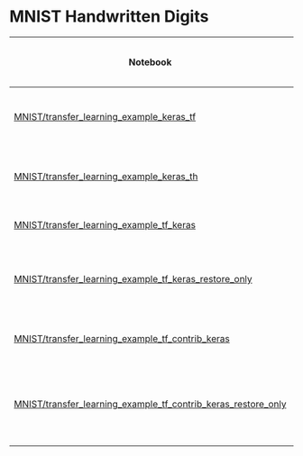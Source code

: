 # MNIST Handwritten Digits


|Notebook|Deep Learning Software Stack|
|--------|-----------|
|[MNIST/transfer_learning_example_keras_tf](https://github.com/jimthompson5802/transfer_learning/blob/master/MNIST/transfer_learning_example_keras_tf.ipynb)|Keras front-end with Tensorflow computational back-end|
|[MNIST/transfer_learning_example_keras_th](https://github.com/jimthompson5802/transfer_learning/blob/master/MNIST/transfer_learning_example_keras_th.ipynb)|Keras front-end with Theano computational back-end|
|[MNIST/transfer_learning_example_tf_keras](https://github.com/jimthompson5802/transfer_learning/blob/master/MNIST/transfer_learning_example_tf_keras.ipynb)| TensorFlow with Keras Layer API|
|[MNIST/transfer_learning_example_tf_keras_restore_only](https://github.com/jimthompson5802/transfer_learning/blob/master/MNIST/transfer_learning_example_tf_keras_restore_only.ipynb)|TensorFlow with Keras Layer API. Model restore and re-training only.|
|[MNIST/transfer_learning_example_tf_contrib_keras](https://github.com/jimthompson5802/transfer_learning/blob/master/MNIST/transfer_learning_example_tf_contrib_keras.ipynb)| TensorFlow based on tf.contrib.keras api set|
|[MNIST/transfer_learning_example_tf_contrib_keras_restore_only](https://github.com/jimthompson5802/transfer_learning/blob/master/MNIST/transfer_learning_example_tf_contrib_keras_restore_only.ipynb)|TensorFlow based on tf.contrib.keras api set. Model restore and re-training only.|
